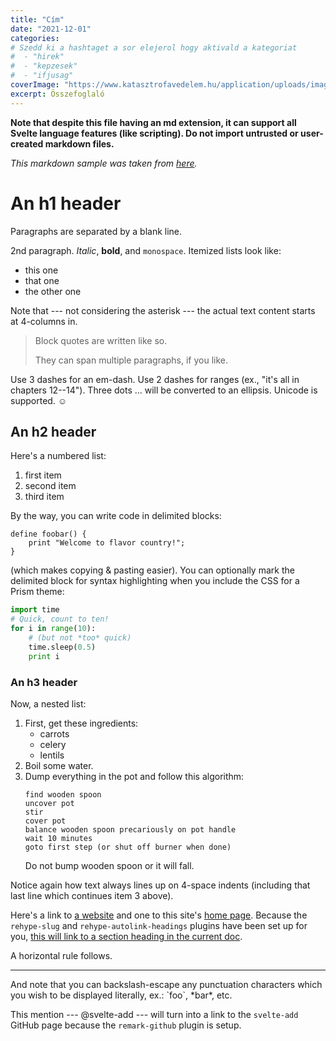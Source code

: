```yaml
---
title: "Cím"
date: "2021-12-01"
categories:
# Szedd ki a hashtaget a sor elejerol hogy aktivald a kategoriat
#  - "hirek"
#  - "kepzesek"
#  - "ifjusag"
coverImage: "https://www.katasztrofavedelem.hu/application/uploads/images/header/767934.jpg"
excerpt: Összefoglaló
---
```


**Note that despite this file having an md extension, it can support all Svelte language features (like scripting). Do not import untrusted or user-created markdown files.**

*This markdown sample was taken from [here](https://gist.github.com/rt2zz/e0a1d6ab2682d2c47746950b84c0b6ee).*

# An h1 header

Paragraphs are separated by a blank line.

2nd paragraph. *Italic*, **bold**, and `monospace`. Itemized lists
look like:
* this one
* that one
* the other one

Note that --- not considering the asterisk --- the actual text
content starts at 4-columns in.

> Block quotes are
> written like so.
>
> They can span multiple paragraphs,
> if you like.

Use 3 dashes for an em-dash. Use 2 dashes for ranges (ex., "it's all
in chapters 12--14"). Three dots ... will be converted to an ellipsis.
Unicode is supported. ☺


## An h2 header

Here's a numbered list:
1. first item
2. second item
3. third item

By the way, you can write code in delimited blocks:
```
define foobar() {
    print "Welcome to flavor country!";
}
```
(which makes copying & pasting easier). You can optionally mark the
delimited block for syntax highlighting when you include the CSS for a Prism theme:

```python
import time
# Quick, count to ten!
for i in range(10):
    # (but not *too* quick)
    time.sleep(0.5)
    print i
```

### An h3 header

Now, a nested list:
1. First, get these ingredients:
   * carrots
   * celery
   * lentils
2. Boil some water.
3. Dump everything in the pot and follow
   this algorithm:
   ```
   find wooden spoon
   uncover pot
   stir
   cover pot
   balance wooden spoon precariously on pot handle
   wait 10 minutes
   goto first step (or shut off burner when done)
   ```
   Do not bump wooden spoon or it will fall.

Notice again how text always lines up on 4-space indents (including
that last line which continues item 3 above).

Here's a link to [a website](http://foo.bar) and one to this site's [home page](/). Because the `rehype-slug` and `rehype-autolink-headings` plugins have been set up for you, [this will link to a section heading in the current
doc](#an-h2-header).

A horizontal rule follows.

---

And note that you can backslash-escape any punctuation characters
which you wish to be displayed literally, ex.: \`foo\`, \*bar\*, etc.

This mention --- @svelte-add --- will turn into a link to the `svelte-add` GitHub page because the `remark-github` plugin is setup.